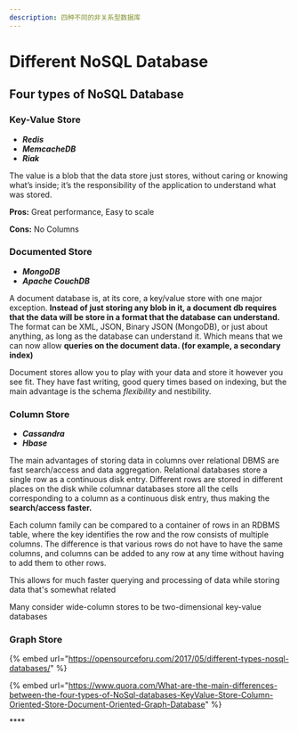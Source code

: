 ```yaml
---
description: 四种不同的非关系型数据库
---
```


# Different NoSQL Database

## Four types of NoSQL Database

### Key-Value Store 

* _**Redis**_
* _**MemcacheDB**_
* _**Riak**_

The value is a blob that the data store just stores, without caring or knowing what’s inside; it’s the responsibility of the application to understand what was stored. 

**Pros:** Great performance, Easy to scale 

**Cons:** No Columns

### Documented Store 

* _**MongoDB**_
* _**Apache CouchDB**_

A document database is, at its core, a key/value store with one major exception. **Instead of just storing any blob in it, a document db requires that the data will be store in a format that the database can understand.** The format can be XML, JSON, Binary JSON \(MongoDB\), or just about anything, as long as the database can understand it. Which means that we can now allow **queries on the document data. \(for example, a secondary index\)**

Document stores allow you to play with your data and store it however you see fit. They have fast writing, good query times based on indexing, but the main advantage is the schema _flexibility_ and nestibility.



### Column Store

* _**Cassandra**_ 
* _**Hbase**_

The main advantages of storing data in columns over relational DBMS are fast search/access and data aggregation. Relational databases store a single row as a continuous disk entry. Different rows are stored in different places on the disk while columnar databases store all the cells corresponding to a column as a continuous disk entry, thus making the **search/access faster.**

Each column family can be compared to a container of rows in an RDBMS table, where the key identifies the row and the row consists of multiple columns. The difference is that various rows do not have to have the same columns, and columns can be added to any row at any time without having to add them to other rows.

This allows for much faster querying and processing of data while storing data that's somewhat related

Many consider wide-column stores to be two-dimensional key-value databases

### Graph Store





{% embed url="https://opensourceforu.com/2017/05/different-types-nosql-databases/" %}

{% embed url="https://www.quora.com/What-are-the-main-differences-between-the-four-types-of-NoSql-databases-KeyValue-Store-Column-Oriented-Store-Document-Oriented-Graph-Database" %}

\*\*\*\*

